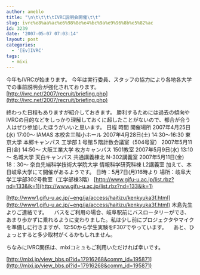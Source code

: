 ```yaml
---
author: ameblo
title: "\n\t\t\t\tIVRC説明会開催\t\t"
slug: ivrc%e8%aa%ac%e6%98%8e%e4%bc%9a%e9%96%8b%e5%82%ac
id: 3239
date: '2007-05-07 07:03:14'
layout: post
categories:
  - '[Ev]IVRC'
tags:
  - mixi
---
```


今年もIVRCが始まります。 今年は実行委員、スタッフの協力により各地各大学での事前説明会が強化されております。 [http://ivrc.net/2007/recruit/briefing.php](http://ivrc.net/2007/recruit/briefing.php)

終わった日程もありますが紹介しておきます。 勝利するためには過去の傾向やIVRCの目的などをしっかり理解しておくに超したことがないので、都合が合う人はぜひ参加したほうがいいと思います。 日程 時間 開催場所 2007年4月25日(水) 17:00～ IAMAS 本校舎三階小ホール 2007年4月28日(土) 14:30～16:30 東京大学 本郷キャンパス 工学部１号館５階計数会議室（504号室） 2007年5月11日(金) 14:50～ 大阪工業大学 枚方キャンパス 1501教室 2007年5月9日(水) 13:10～ 名城大学 天白キャンパス 共通講義棟北 N-302講義室 2007年5月11日(金) 18：30～ 奈良先端科学技術大学院大学 情報科学研究科棟 L2講義室 加えて、本日岐阜大学にて開催があるようです。 日時：5月7日(月)16時より 場所：岐阜大学工学部302号教室（工学部棟3階） [http://www.gifu-u.ac.jp/list.rbz?nd=133&ik=1](http://www.gifu-u.ac.jp/list.rbz?nd=133&ik=1)

[http://www1.gifu-u.ac.jp/~eng/ja/access/haitizu/kenkyuka3f.html](http://www1.gifu-u.ac.jp/~eng/ja/access/haitizu/kenkyuka3f.html) 木島先生よりご連絡です。 　バスをご利用の場合、岐阜駅前にバスロータリーができ、あまり歩かずに乗れるように変わりました。私は少し前にプロジェクタやマイクを準備しに行きますが、12:50から学生実験をF307でやっています。 　あと、ひょっとすると多少取材がくるかもしれません。

ちなみにIVRC関係は、mixiコミュもご利用いただければ幸いです。

[http://mixi.jp/view_bbs.pl?id=17916268&comm_id=195871](http://mixi.jp/view_bbs.pl?id=17916268&comm_id=195871)